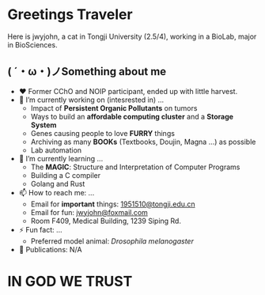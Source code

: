 # Greetings Traveler

Here is jwyjohn, a cat in Tongji University (2.5/4), working in a BioLab, major in BioSciences.

## ( ´・ω・)ノSomething about me

- ♥️ Former CChO and NOIP participant, ended up with little harvest.
- 🔭 I’m currently working on (intesrested in) ...
  - Impact of **Persistent Organic Pollutants** on tumors
  - Ways to build an **affordable computing cluster** and a **Storage System**
  - Genes causing people to love **FURRY** things
  - Archiving as many **BOOKs** (Textbooks, Doujin, Magna ...) as possible
  - Lab automation
- 🌱 I’m currently learning ...
  - The **MAGIC**: Structure and Interpretation of Computer Programs
  - Building a C compiler
  - Golang and Rust
- 📫 How to reach me: ...
  - Email for **important** things: 1951510@tongji.edu.cn
  - Email for fun: jwyjohn@foxmail.com
  - Room F409, Medical Building, 1239 Siping Rd.
- ⚡ Fun fact: ...
  - Preferred model animal: *Drosophila melanogaster*
- 📖 Publications: N/A


# IN GOD WE TRUST
